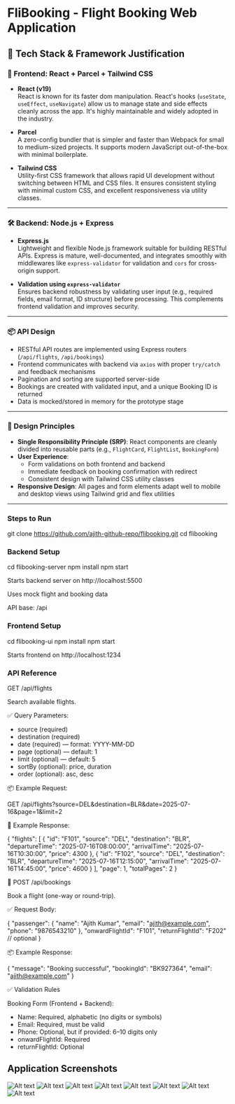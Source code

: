 # FliBooking - Flight Booking Web Application

## 🧩 Tech Stack & Framework Justification

### 🔧 Frontend: React + Parcel + Tailwind CSS

- **React (v19)**  
  React is known for its faster dom manipulation. React's hooks (`useState`, `useEffect`, `useNavigate`) allow us to manage state and side effects cleanly across the app. It's highly maintainable and widely adopted in the industry.

- **Parcel**  
  A zero-config bundler that is simpler and faster than Webpack for small to medium-sized projects. It supports modern JavaScript out-of-the-box with minimal boilerplate.

- **Tailwind CSS**  
  Utility-first CSS framework that allows rapid UI development without switching between HTML and CSS files. It ensures consistent styling with minimal custom CSS, and excellent responsiveness via utility classes.

---

### 🛠️ Backend: Node.js + Express

- **Express.js**  
  Lightweight and flexible Node.js framework suitable for building RESTful APIs. Express is mature, well-documented, and integrates smoothly with middlewares like `express-validator` for validation and `cors` for cross-origin support.

- **Validation using `express-validator`**  
  Ensures backend robustness by validating user input (e.g., required fields, email format, ID structure) before processing. This complements frontend validation and improves security.

---

### 📦 API Design

- RESTful API routes are implemented using Express routers (`/api/flights`, `/api/bookings`)
- Frontend communicates with backend via `axios` with proper `try/catch` and feedback mechanisms
- Pagination and sorting are supported server-side
- Bookings are created with validated input, and a unique Booking ID is returned
- Data is mocked/stored in memory for the prototype stage

---

### 🎯 Design Principles

- **Single Responsibility Principle (SRP)**: React components are cleanly divided into reusable parts (e.g., `FlightCard`, `FlightList`, `BookingForm`)
- **User Experience**:
  - Form validations on both frontend and backend
  - Immediate feedback on booking confirmation with redirect
  - Consistent design with Tailwind CSS utility classes
- **Responsive Design**: All pages and form elements adapt well to mobile and desktop views using Tailwind grid and flex utilities

---

### Steps to Run

git clone https://github.com/ajith-github-repo/flibooking.git
cd flibooking

### Backend Setup

cd flibooking-server
npm install
npm start

Starts backend server on http://localhost:5500

Uses mock flight and booking data

API base: /api

### Frontend Setup

cd flibooking-ui
npm install
npm start

Starts frontend on http://localhost:1234

### API Reference

GET /api/flights

Search available flights.

✅ Query Parameters:

* source (required)
* destination (required)
* date (required) — format: YYYY-MM-DD
* page (optional) — default: 1
* limit (optional) — default: 5
* sortBy (optional): price, duration
* order (optional): asc, desc

📦 Example Request:

GET /api/flights?source=DEL&destination=BLR&date=2025-07-16&page=1&limit=2

🧾 Example Response:

{
  "flights": [
    {
      "id": "F101",
      "source": "DEL",
      "destination": "BLR",
      "departureTime": "2025-07-16T08:00:00",
      "arrivalTime": "2025-07-16T10:30:00",
      "price": 4300
    },
    {
      "id": "F102",
      "source": "DEL",
      "destination": "BLR",
      "departureTime": "2025-07-16T12:15:00",
      "arrivalTime": "2025-07-16T14:45:00",
      "price": 4600
    }
  ],
  "page": 1,
  "totalPages": 2
}

🧾 POST /api/bookings

Book a flight (one-way or round-trip).

✅ Request Body:

{
  "passenger": {
    "name": "Ajith Kumar",
    "email": "ajith@example.com",
    "phone": "9876543210"
  },
  "onwardFlightId": "F101",
  "returnFlightId": "F202" // optional
}

📦 Example Response:

{
  "message": "Booking successful",
  "bookingId": "BK927364",
  "email": "ajith@example.com"
}

✅ Validation Rules


Booking Form (Frontend + Backend):

* Name: Required, alphabetic (no digits or symbols)
* Email: Required, must be valid
* Phone: Optional, but if provided: 6–10 digits only
* onwardFlightId: Required
* returnFlightId: Optional


## Application Screenshots

![Alt text](<Screenshot 2025-07-14 at 11.20.38 AM.png>)
![Alt text](<Screenshot 2025-07-14 at 11.20.53 AM.png>)
![Alt text](<Screenshot 2025-07-14 at 11.21.02 AM.png>)
![Alt text](<Screenshot 2025-07-14 at 11.21.25 AM.png>)
![Alt text](<Screenshot 2025-07-14 at 11.21.34 AM.png>)
![Alt text](<Screenshot 2025-07-14 at 11.22.56 AM.png>)
![Alt text](<Screenshot 2025-07-14 at 11.23.17 AM.png>)
![Alt text](<Screenshot 2025-07-14 at 11.33.37 AM.png>)